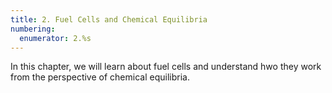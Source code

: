 ```yaml
---
title: 2. Fuel Cells and Chemical Equilibria
numbering:
  enumerator: 2.%s
---
```


In this chapter, we will learn about fuel cells and understand hwo they work from the perspective of chemical equilibria.